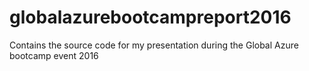 # globalazurebootcampreport2016
Contains the source code for my presentation during the Global Azure bootcamp event 2016

